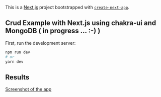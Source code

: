 This is a [Next.js](https://nextjs.org/) project bootstrapped with [`create-next-app`](https://github.com/vercel/next.js/tree/canary/packages/create-next-app).

## Crud Example with Next.js using chakra-ui and MongoDB ( in progress ...  :-) )

First, run the development server:

```bash
npm run dev
# or
yarn dev
```


## Results

[Screenshot of the app](../public/sample.mp4)